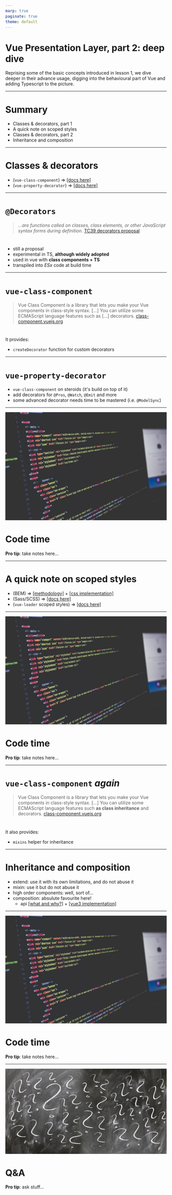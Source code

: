 ```yaml
---
marp: true
paginate: true
theme: default
---
```


# Vue Presentation Layer, part 2: deep dive

Reprising some of the basic concepts introduced in lesson 1, we dive deeper in their advance usage, digging into the behavioural part of Vue and adding Typescript to the picture.

---

# Summary

- Classes & decorators, part 1
- A quick note on scoped styles
- Classes & decorators, part 2
- Inheritance and composition

---

# Classes & decorators
- (`vue-class-component`) => [[docs here]](https://class-component.vuejs.org)
- (`vue-property-decorator`) => [[docs here]](https://github.com/kaorun343/vue-property-decorator)

---

# `@Decorators`

>  *...are functions called on classes, class elements, or other JavaScript syntax forms during definition.* 
[TC39 decorators proposal](https://github.com/tc39/proposal-decorators)

#
- still a proposal
- experimental in TS, **although widely adopted**
- used in vue with **class components + TS**
- transpiled into *ESx* code at build time

---

# `vue-class-component`
> Vue Class Component is a library that lets you make your Vue components in class-style syntax. [...] You can utilize some ECMAScript language features such as [...] decorators.
[class-component.vuejs.org](https://class-component.vuejs.org/)

#
It provides: 
- `createDecorator` function for custom decorators

---

# `vue-property-decorator`

- `vue-class-component` on steroids (it's build on top of it)
- add decorators for `@Pros`, `@Watch`, `@Emit` and more
- some advanced decorator needs time to be mastered (i.e. `@ModelSync`)

---

![bg left](/assets/docs/code.jpg)

# Code time

**Pro tip**: take notes here...

---

# A quick note on scoped styles

- (BEM) => [[methodology]](https://en.bem.info/methodology/key-concepts/) + [[css implementation]](https://en.bem.info/methodology/css/)
- (Sass/SCSS) => [[docs here]](https://sass-lang.com)
- (`vue-loader` scoped styles) => [[docs here]](https://vue-loader.vuejs.org/guide/scoped-css.html#mixing-local-and-global-styles)

---

![bg left](/assets/docs/code.jpg)

# Code time

**Pro tip**: take notes here...

---

# `vue-class-component` *again*
> Vue Class Component is a library that lets you make your Vue components in class-style syntax. [...] You can utilize some ECMAScript language features such **as class inheritance** and decorators.
[class-component.vuejs.org](https://class-component.vuejs.org/)

#
It also provides:
- `mixins` helper for inheritance 

---

# Inheritance and composition

- extend: use it with its own limitations, and do not abuse it
- mixin: use it but do not abuse it
- high order components: well, sort of...
- composition: absulute favourite here!
    - api [[what and why?]](https://v3.vuejs.org/guide/composition-api-introduction.html) + [[vue3 implementation]](https://v3.vuejs.org/api/composition-api.html)

---

![bg left](/assets/docs/code.jpg)

# Code time

**Pro tip**: take notes here...

---

![bg left](/assets/docs/qea.jpg)

# Q&A

**Pro tip**: ask stuff...
